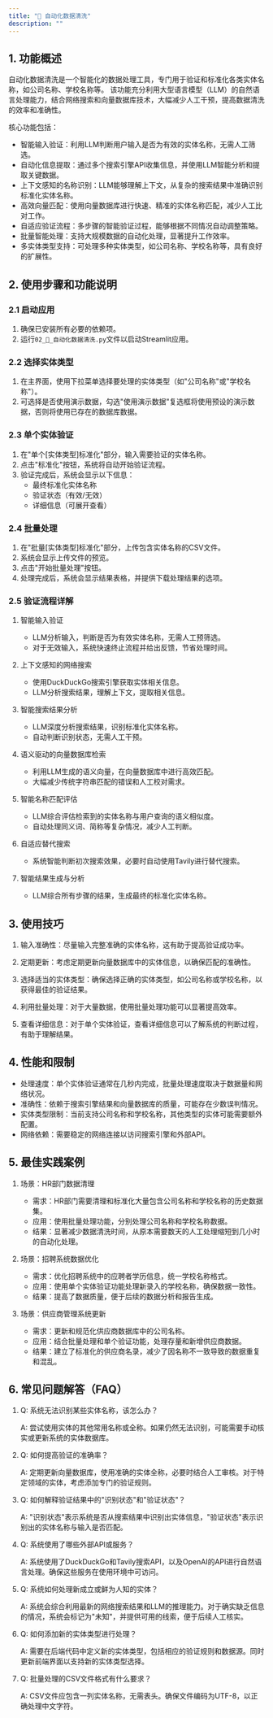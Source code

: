 ```yaml
---
title: "🏢 自动化数据清洗"
description: ""
---
```


## 1. 功能概述

自动化数据清洗是一个智能化的数据处理工具，专门用于验证和标准化各类实体名称，如公司名称、学校名称等。
该功能充分利用大型语言模型（LLM）的自然语言处理能力，结合网络搜索和向量数据库技术，大幅减少人工干预，提高数据清洗的效率和准确性。

核心功能包括：

* 智能输入验证：利用LLM判断用户输入是否为有效的实体名称，无需人工筛选。
* 自动化信息提取：通过多个搜索引擎API收集信息，并使用LLM智能分析和提取关键数据。
* 上下文感知的名称识别：LLM能够理解上下文，从复杂的搜索结果中准确识别标准化实体名称。
* 高效向量匹配：使用向量数据库进行快速、精准的实体名称匹配，减少人工比对工作。
* 自适应验证流程：多步骤的智能验证过程，能够根据不同情况自动调整策略。
* 批量智能处理：支持大规模数据的自动化处理，显著提升工作效率。
* 多实体类型支持：可处理多种实体类型，如公司名称、学校名称等，具有良好的扩展性。

## 2. 使用步骤和功能说明

### 2.1 启动应用

1. 确保已安装所有必要的依赖项。
2. 运行`02_🏢_自动化数据清洗.py`文件以启动Streamlit应用。

### 2.2 选择实体类型

1. 在主界面，使用下拉菜单选择要处理的实体类型（如"公司名称"或"学校名称"）。
2. 可选择是否使用演示数据，勾选"使用演示数据"复选框将使用预设的演示数据，否则将使用已存在的数据库数据。

### 2.3 单个实体验证

1. 在"单个[实体类型]标准化"部分，输入需要验证的实体名称。
2. 点击"标准化"按钮，系统将自动开始验证流程。
3. 验证完成后，系统会显示以下信息：
    - 最终标准化实体名称
    - 验证状态（有效/无效）
    - 详细信息（可展开查看）

### 2.4 批量处理

1. 在"批量[实体类型]标准化"部分，上传包含实体名称的CSV文件。
2. 系统会显示上传文件的预览。
3. 点击"开始批量处理"按钮。
4. 处理完成后，系统会显示结果表格，并提供下载处理结果的选项。

### 2.5 验证流程详解

1. 智能输入验证
    - LLM分析输入，判断是否为有效实体名称，无需人工预筛选。
    - 对于无效输入，系统快速终止流程并给出反馈，节省处理时间。

2. 上下文感知的网络搜索
    - 使用DuckDuckGo搜索引擎获取实体相关信息。
    - LLM分析搜索结果，理解上下文，提取相关信息。

3. 智能搜索结果分析
    - LLM深度分析搜索结果，识别标准化实体名称。
    - 自动判断识别状态，无需人工干预。

4. 语义驱动的向量数据库检索
    - 利用LLM生成的语义向量，在向量数据库中进行高效匹配。
    - 大幅减少传统字符串匹配的错误和人工校对需求。

5. 智能名称匹配评估
    - LLM综合评估检索到的实体名称与用户查询的语义相似度。
    - 自动处理同义词、简称等复杂情况，减少人工判断。

6. 自适应替代搜索
    - 系统智能判断初次搜索效果，必要时自动使用Tavily进行替代搜索。

7. 智能结果生成与分析
    - LLM综合所有步骤的结果，生成最终的标准化实体名称。

## 3. 使用技巧

1. 输入准确性：尽量输入完整准确的实体名称，这有助于提高验证成功率。

2. 定期更新：考虑定期更新向量数据库中的实体信息，以确保匹配的准确性。

3. 选择适当的实体类型：确保选择正确的实体类型，如公司名称或学校名称，以获得最佳的验证结果。

4. 利用批量处理：对于大量数据，使用批量处理功能可以显著提高效率。

5. 查看详细信息：对于单个实体验证，查看详细信息可以了解系统的判断过程，有助于理解结果。

## 4. 性能和限制

- 处理速度：单个实体验证通常在几秒内完成，批量处理速度取决于数据量和网络状况。
- 准确性：依赖于搜索引擎结果和向量数据库的质量，可能存在少数误判情况。
- 实体类型限制：当前支持公司名称和学校名称，其他类型的实体可能需要额外配置。
- 网络依赖：需要稳定的网络连接以访问搜索引擎和外部API。

## 5. 最佳实践案例

1. 场景：HR部门数据清理
    - 需求：HR部门需要清理和标准化大量包含公司名称和学校名称的历史数据集。
    - 应用：使用批量处理功能，分别处理公司名称和学校名称数据。
    - 结果：显著减少数据清洗时间，从原本需要数天的人工处理缩短到几小时的自动化处理。

2. 场景：招聘系统数据优化
    - 需求：优化招聘系统中的应聘者学历信息，统一学校名称格式。
    - 应用：使用单个实体验证功能处理新录入的学校名称，确保数据一致性。
    - 结果：提高了数据质量，便于后续的数据分析和报告生成。

3. 场景：供应商管理系统更新
    - 需求：更新和规范化供应商数据库中的公司名称。
    - 应用：结合批量处理和单个验证功能，处理存量和新增供应商数据。
    - 结果：建立了标准化的供应商名录，减少了因名称不一致导致的数据重复和混乱。

## 6. 常见问题解答（FAQ）

1. Q: 系统无法识别某些实体名称，该怎么办？

   A: 尝试使用实体的其他常用名称或全称。如果仍然无法识别，可能需要手动核实或更新系统的实体数据库。

2. Q: 如何提高验证的准确率？

   A: 定期更新向量数据库，使用准确的实体全称，必要时结合人工审核。对于特定领域的实体，考虑添加专门的验证规则。

3. Q: 如何解释验证结果中的"识别状态"和"验证状态"？

   A: "识别状态"表示系统是否从搜索结果中识别出实体信息，"验证状态"表示识别出的实体名称与输入是否匹配。

4. Q: 系统使用了哪些外部API或服务？

   A: 系统使用了DuckDuckGo和Tavily搜索API，以及OpenAI的API进行自然语言处理。确保这些服务在使用环境中可访问。

5. Q: 系统如何处理新成立或鲜为人知的实体？

   A: 系统会综合利用最新的网络搜索结果和LLM的推理能力。对于确实缺乏信息的情况，系统会标记为"未知"，并提供可用的线索，便于后续人工核实。

6. Q: 如何添加新的实体类型进行处理？

   A: 需要在后端代码中定义新的实体类型，包括相应的验证规则和数据源。同时更新前端界面以支持新的实体类型选择。

7. Q: 批量处理的CSV文件格式有什么要求？

   A: CSV文件应包含一列实体名称，无需表头。确保文件编码为UTF-8，以正确处理中文字符。